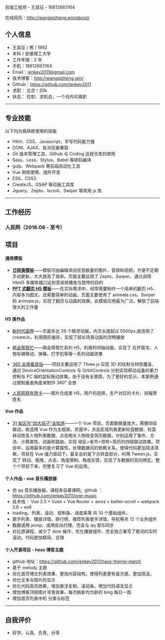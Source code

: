 <!-- * 期望职位：前端开发工程师
* 期望薪资：20k
* 期望城市：北京 -->

前端工程师 - 王其征 - 18612663164

在线简历：http://wangqizheng.win/about/

## 个人信息

* 王其征 / 男 / 1992
* 本科 / 安徽理工大学
* 工作年限：2 年
* 手机：18612663164
* Email：jenkey2011@gmail.com
* 技术博客：http://wangqizheng.win/
* Github：https://github.com/jenkey2011
* 求职： 北京 / 20k
* 状态： 在职、求机会，一个月内可离职

---

## 专业技能

以下均为我熟练使用的技能

* Html、CSS、Javascript，手写代码能力强
* DOM、AJAX、各浏览器兼容
* Git 版本管理工具、Github 与 Coding 远程仓库的使用
* Sass、Less、Stylus、Babel 等转码编译
* gulp、Webpack 等前端自动化工具
* Vue 熟练使用、组件开发
* ES6、CSS3
* CreateJS、GSAP 等动画工具库
* Jquery、Zepto、Iscroll、Swiper 等常用 js 库

<!-----

 ## 开发环境

#### 公司

主要做专题、需要做模板、经常修改、不存在自动化

* Gulp + Sass + Vscode
* Jquery、TweenMax、Swiper、Iscroll

#### 个人

* Webpack + Sass + Babel + Vscode + Git
* vue、ES6、模块化 -->

---

## 工作经历

### 人民网（2016.08 - 至今）

## 项目

#### 通用模板

* **[日程类模板](http://m.people.cn/22/1372/204548/204577/index.html)**——模板可由编辑添加任意数量的图片、音频和视频，方便不定期手动更新，大大提高了效率。页面主要运用了 Zepto、Swiper，通过调用 Html5 多媒体接口达到音视频播放与暂停的目的
* **[PPT 式翻页 H5 模板](http://auto.people.com.cn/GB/410384/414148/index.html)**——在实际需求中，经常需要制作一个简单的翻页 H5，内容多为图文、且需要简单的动画。页面主要使用了 animate.css、Swiper 和 animate.js，实现了翻页与动画的效果。此模板应用最为广泛，解放了前端很大的工作量

#### H5 类作品

* [新时代画卷](http://cpc.people.com.cn/GB/67481/416087/index.html?name=Jenkey%E9%93%B6%E6%97%B6&face=http://thirdwx.qlogo.cn/mmopen/vi_32/Q0j4TwGTfTL7Xx34jAViacG2VlCOZ5CV8A8M8AhG6QEuW5MiaAJF1o2bBrbUG4LsSSrzCSxbPouRnLVV1N49zbicw/132)——页面多达 26 个精灵动画，内页长度超过 5500px,故选用了 createJs，利用图形缓存，实现了超长场景动画的流畅播放

* [两会帮帮忙](http://tv.people.com.cn/GB/411404/411618/index.html)——两会帮帮忙系列 H5，利用时间轴动画，实现了 拉开窗帘、人物车辆移动、弹幕、打字机等等一系列动画效果

* [360 全景看民俗](http://www.people.com.cn/GB/232766/417524/index.html)——项目主要运用了 Three.js 实现 3D 的绘制与材质覆盖，通过 DeviceOrientationControls 与 OrbitControls 分别实现移动设备的重力控制与 PC 端的鼠标拖动效果。由于没有全景图，为了更好的显示，本案例通过限制垂直角度来制作 360° 全景

* [人民网拜年贺卡](http://www.people.com.cn/GB/232766/417509/index.html)——图片合成类 H5，用户的选择，生产对应的卡片、祝福贺姓名

#### Vue 作品

* [31 省区市“四大班子”全知道](http://politics.people.com.cn/GB/8198/417663/index.html)——一个 Vue 项目，页面数据量庞大，需要四级联动，故选用 Vue 作为主框架。页面中，点击区域列表更新轮盘数据、轮盘转动改变人物列表数据、点击相关人物改变简历数据，分别运用了事件、方法、计算属性、动画和路由，实现 地区>省市>领导>简历的四级联动效果。项目中，运用最多的是计算属性，处理数据间的依赖关系，使得代码更加简洁清晰。项目在 Vue 强力驱动下，最复杂的是下方转盘部分，利用 Tween.js，实现了 转动、拖拽、点击、角度限制、角度反馈，实现了与数据的双向绑定。整个个项目下来，完整复习了 Vue 的运用。

#### 个人作品 - vue 音乐播放器

* 仿 qq 音乐播放器，课程来自慕课网。github ：https://github.com/jenkey2011/one-music
* 技术栈： Vue 2.5 + Vuex + Vue Router + axios + better-scroll + webpack 3.6 + es6
* loading、列表、滚动、控制条、进度条等 共 10 个基础组件。
* 歌手列表、播放详情、排行榜、推荐列表歌手详情、导航等共 12 个业务组件
* 数据或用 jsonp、或用反向代理，完全与 qq 音乐同步
* 对比原课程，减少了 dom 操作、优化播放组件、完全独立重写了歌词的实时滚动。代码更加精简、合理

#### 个人开源项目 - hexo 博客主题

* github 地址：https://github.com/jenkey2011/hexo-theme-march
* 基于 melody 主题
* 优化首页博文列表效果、更改内容结构，使得列表更有层次感、更加简洁。
* 优化文本与图片的显示
* 优化代码高亮效果，增加悬浮复制、滚动条，增加代码语言显示
* 增加博客顶部图片背景效果，每次刷新均为新的 bing 每日一图
* 增加首页列表中的 分类与标签

---

## 自我评价

* 好学、认真、负责、分享
